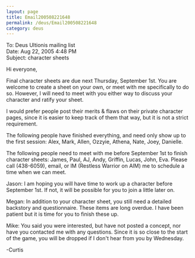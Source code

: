 ```yaml
---
layout: page
title: Email200508221648
permalink: /deus/Email200508221648
category: deus
---
```

To: Deus Ultionis mailing list
<br>Date: Aug 22, 2005 4:48 PM
<br>Subject: character sheets

Hi everyone,

Final character sheets are due next Thursday, September 1st. You are
welcome to create a sheet on your own, or meet with me specifically to
do so. However, I will need to meet with you either way to discuss
your character and ratify your sheet.

I would prefer people post their merits &amp; flaws on their private
character pages, since it is easier to keep track of them that way,
but it is not a strict requirement.

The following people have finished everything, and need only show up
to the first session: Alex, Mark, Allen, Ozzyie, Athena, Nate, Joey,
Danielle.

The following people need to meet with me before September 1st to
finish character sheets: James, Paul, AJ, Andy, Griffin, Lucas, John,
Eva. Please call (438-6059), email, or IM (Restless Warrior on AIM) me
to schedule a time when we can meet.

Jason: I am hoping you will have time to work up a character before
September 1st. If not, it will be possible for you to join a little
later on.

Megan: In addition to your character sheet, you still need a detailed
backstory and questionnaire. These items are long overdue. I have been
patient but it is time for you to finish these up.

Mike: You said you were interested, but have not posted a concept, nor
have you contacted me with any questions. Since it is so close to the
start of the game, you will be dropped if I don't hear from you by
Wednesday.

-Curtis
